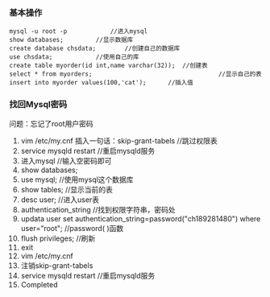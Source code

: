 ### 基本操作
	mysql -u root -p      		//进入mysql
	show databases;			//显示数据库
	create database chsdata;		//创建自己的数据库
	use chsdata;			//使用自己的库
	create table myorder(id int,name varchar(32));  //创建表
	select * from myorders;                                   //显示自己的表
	insert into myorder values(100,'cat');		//插入值
### 找回Mysql密码
问题：忘记了root用户密码
1. vim /etc/my.cnf
 插入一句话：skip-grant-tabels   //跳过权限表
2. service mysqld restart                 //重启mysqld服务
3. 进入mysql                              //输入空密码即可
4. show databases;
5. use mysql;                                     //使用mysql这个数据库
6. show tables;                                   //显示当前的表
7. desc user;                                    //进入user表
8. authentication_string                        //找到权限字符串，密码处
9. updata user set authentication_string=password("ch189281480") where user="root"; 
 //password( )函数
10. flush privileges;                        //刷新
11. exit
12. vim /etc/my.cnf
13. 注销skip-grant-tabels          
14. service mysqld restart                 //重启mysqld服务
15. Completed